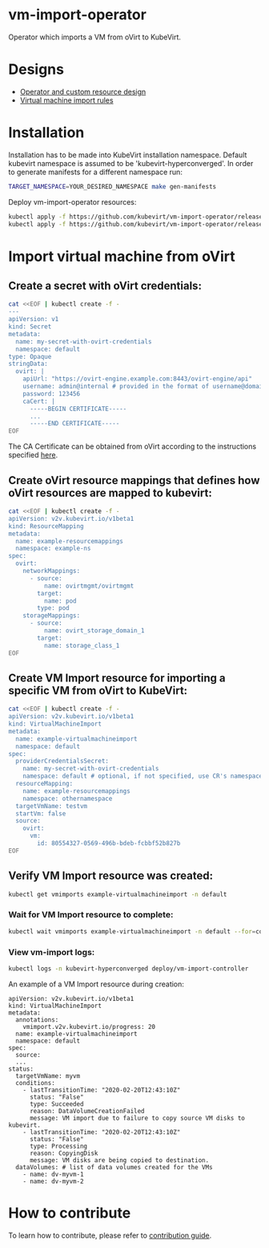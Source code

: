 vm-import-operator
==================


Operator which imports a VM from oVirt to KubeVirt.

# Designs
* [Operator and custom resource design](docs/design.md)
* [Virtual machine import rules](docs/rules.md)

# Installation
Installation has to be made into KubeVirt installation namespace.
Default kubevirt namespace is assumed to be 'kubevirt-hyperconverged'.
In order to generate manifests for a different namespace run:
```bash
TARGET_NAMESPACE=YOUR_DESIRED_NAMESPACE make gen-manifests
```

Deploy vm-import-operator resources:
```bash
kubectl apply -f https://github.com/kubevirt/vm-import-operator/releases/download/v0.2.4/operator.yaml
kubectl apply -f https://github.com/kubevirt/vm-import-operator/releases/download/v0.2.4/vmimportconfig_cr.yaml
```

# Import virtual machine from oVirt
## Create a secret with oVirt credentials:
```bash
cat <<EOF | kubectl create -f -
---
apiVersion: v1
kind: Secret
metadata:
  name: my-secret-with-ovirt-credentials
  namespace: default
type: Opaque
stringData:
  ovirt: |
    apiUrl: "https://ovirt-engine.example.com:8443/ovirt-engine/api"
    username: admin@internal # provided in the format of username@domain
    password: 123456
    caCert: |
      -----BEGIN CERTIFICATE-----
      ...
      -----END CERTIFICATE-----
EOF
```

The CA Certificate can be obtained from oVirt according to the instructions specified [here](http://ovirt.github.io/ovirt-engine-api-model/4.4/#_obtaining_the_ca_certificate).

## Create oVirt resource mappings that defines how oVirt resources are mapped to kubevirt:
```bash
cat <<EOF | kubectl create -f -
apiVersion: v2v.kubevirt.io/v1beta1
kind: ResourceMapping
metadata:
  name: example-resourcemappings
  namespace: example-ns
spec:
  ovirt:
    networkMappings:
      - source:
          name: ovirtmgmt/ovirtmgmt
        target:
          name: pod
        type: pod
    storageMappings:
      - source:
          name: ovirt_storage_domain_1
        target:
          name: storage_class_1
EOF
```

## Create VM Import resource for importing a specific VM from oVirt to KubeVirt:
```bash
cat <<EOF | kubectl create -f -
apiVersion: v2v.kubevirt.io/v1beta1
kind: VirtualMachineImport
metadata:
  name: example-virtualmachineimport
  namespace: default
spec:
  providerCredentialsSecret:
    name: my-secret-with-ovirt-credentials
    namespace: default # optional, if not specified, use CR's namespace
  resourceMapping:
    name: example-resourcemappings
    namespace: othernamespace
  targetVmName: testvm
  startVm: false
  source:
    ovirt:
      vm:
        id: 80554327-0569-496b-bdeb-fcbbf52b827b
EOF
```

## Verify VM Import resource was created:

```bash
kubectl get vmimports example-virtualmachineimport -n default
```

### Wait for VM Import resource to complete:
```bash
kubectl wait vmimports example-virtualmachineimport -n default --for=condition=Succeeded
```

### View vm-import logs:
```bash
kubectl logs -n kubevirt-hyperconverged deploy/vm-import-controller
```

An example of a VM Import resource during creation:
```
apiVersion: v2v.kubevirt.io/v1beta1
kind: VirtualMachineImport
metadata:
  annotations:
    vmimport.v2v.kubevirt.io/progress: 20
  name: example-virtualmachineimport
  namespace: default
spec:
  source:
  ...
status:
  targetVmName: myvm
  conditions:
    - lastTransitionTime: "2020-02-20T12:43:10Z"
      status: "False"
      type: Succeeded
      reason: DataVolumeCreationFailed
      message: VM import due to failure to copy source VM disks to kubevirt.
    - lastTransitionTime: "2020-02-20T12:43:10Z"
      status: "False"
      type: Processing
      reason: CopyingDisk
      message: VM disks are being copied to destination.
  dataVolumes: # list of data volumes created for the VMs
    - name: dv-myvm-1
    - name: dv-myvm-2
```

# How to contribute

To learn how to contribute, please refer to [contribution guide](CONTRIBUTING.md).
